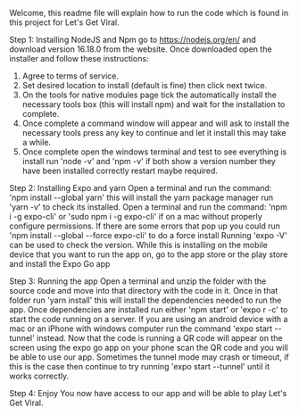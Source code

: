 Welcome, this readme file will explain how to run the code which is found in
this project for Let's Get Viral. 

Step 1: Installing NodeJS and Npm
go to https://nodejs.org/en/ and download version 16.18.0 from the website.
Once downloaded open the installer and follow these instructions:
1. Agree to terms of service.
2. Set desired location to install (default is fine) then click next twice.
3. On the tools for native modules page tick the automatically install the necessary tools box (this will install npm) and wait for the installation to complete.
4. Once complete a command window will appear and will ask to install the necessary tools press any key to continue and let it install this may take a while.
5. Once complete open the windows terminal and test to see everything is install run 'node -v' and 'npm -v' if both show a version number they have been installed correctly restart maybe required. 

Step 2: Installing Expo and yarn
Open a terminal and run the command: 'npm install --global yarn' this will install the yarn package manager run 'yarn -v' to check its installed.
Open a terminal and run the command: 'npm i -g expo-cli' or 'sudo npm i -g expo-cli' if on a mac without properly configure permissions. If there are some errors that pop up you could run 'npm install --global --force expo-cli' to do a force install Running 'expo -V' can be used to check the version.
While this is installing on the mobile device that you want to run the app on, go to the app store or the play store and install the Expo Go app

Step 3: Running the app
Open a terminal and unzip the folder with the source code and move into that directory with the code in it. Once in that folder run 'yarn install' this will install the dependencies needed to run the app. Once dependencies are installed run either 'npm start' or 'expo r -c' to start the code running on a server. If you are using an android device with a mac or an iPhone with windows computer run the command 'expo start --tunnel' instead. Now that the code is running a QR code will appear on the screen using the expo go app on your phone scan the QR code and you will be able to use our app. Sometimes the tunnel mode may crash or timeout, if this is the case then continue to try running 'expo start --tunnel' until it works correctly.

Step 4: Enjoy
You now have access to our app and will be able to play Let's Get Viral.
